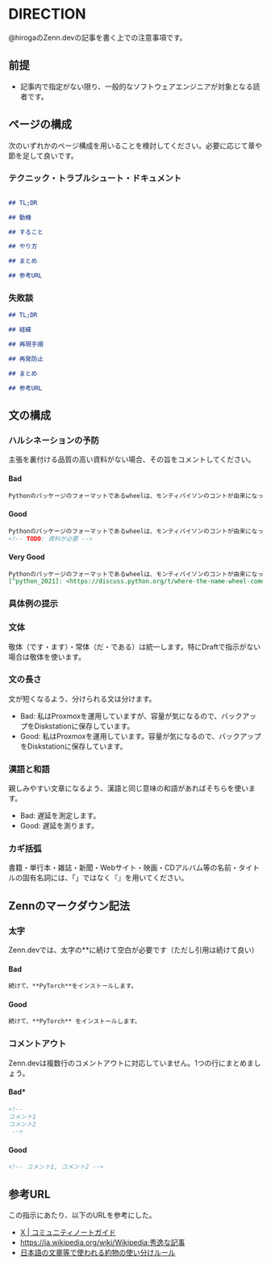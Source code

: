 # DIRECTION

@hirogaのZenn.devの記事を書く上での注意事項です。

## 前提

- 記事内で指定がない限り、一般的なソフトウェアエンジニアが対象となる読者です。

## ページの構成

次のいずれかのページ構成を用いることを検討してください。必要に応じて章や節を足して良いです。

### テクニック・トラブルシュート・ドキュメント

```md

## TL;DR

## 動機

## すること

## やり方

## まとめ

## 参考URL
```

### 失敗談

```md
## TL;DR

## 経緯

## 再現手順

## 再発防止

## まとめ

## 参考URL
```

## 文の構成

### ハルシネーションの予防

主張を裏付ける品質の高い資料がない場合、その旨をコメントしてください。

#### Bad

```md
Pythonのパッケージのフォーマットであるwheelは、モンティパイソンのコントが由来になっています。
```

#### Good

```md
Pythonのパッケージのフォーマットであるwheelは、モンティパイソンのコントが由来になっています。
<!-- TODO: 資料が必要 -->
```

#### Very Good

```md
Pythonのパッケージのフォーマットであるwheelは、モンティパイソンのコントが由来になっています。[^python_2021]
[^python_2021]: <https://discuss.python.org/t/where-the-name-wheel-comes-from/6708>
```

### 具体例の提示

### 文体

敬体（です・ます）・常体（だ・である）は統一します。特にDraftで指示がない場合は敬体を使います。

### 文の長さ

文が短くなるよう、分けられる文は分けます。

- Bad: 私はProxmoxを運用していますが、容量が気になるので、バックアップをDiskstationに保存しています。
- Good: 私はProxmoxを運用しています。容量が気になるので、バックアップをDiskstationに保存しています。

### 漢語と和語

親しみやすい文章になるよう、漢語と同じ意味の和語があればそちらを使います。

- Bad: 遅延を測定します。
- Good: 遅延を測ります。

### カギ括弧

書籍・単行本・雑誌・新聞・Webサイト・映画・CDアルバム等の名前・タイトルの固有名詞には、「」ではなく『』を用いてください。

## Zennのマークダウン記法

### 太字

Zenn.devでは、太字の**に続けて空白が必要です（ただし引用は続けて良い）

#### Bad

```md
続けて、**PyTorch**をインストールします。
```

#### Good

```md
続けて、**PyTorch** をインストールします。
```

### コメントアウト

Zenn.devは複数行のコメントアウトに対応していません。1つの行にまとめましょう。

#### Bad*

```md
<!-- 
コメント1
コメント2
 -->
```

#### Good

```md
<!-- コメント1, コメント2 -->
```

## 参考URL

この指示にあたり、以下のURLを参考にした。

- [X | コミュニティノートガイド](https://communitynotes.x.com/guide/ja/contributing/examples)
- <https://ja.wikipedia.org/wiki/Wikipedia:秀逸な記事>
- [日本語の文章等で使われる約物の使い分けルール](https://jp-college.com/cat_japanese05/20220224/)

